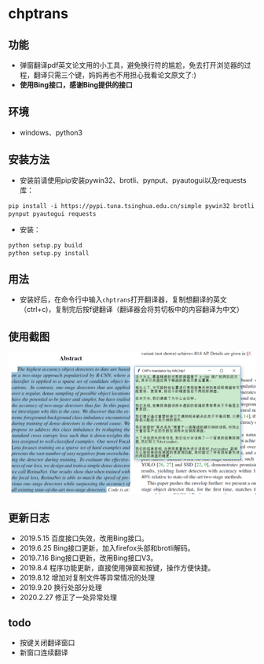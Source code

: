 # chptrans

## 功能

* 弹窗翻译pdf英文论文用的小工具，避免换行符的尴尬，免去打开浏览器的过程，翻译只需三个键，妈妈再也不用担心我看论文原文了:)
* **使用Bing接口，感谢Bing提供的接口**

## 环境

* windows、python3

## 安装方法

* 安装前请使用pip安装pywin32、brotli、pynput、pyautogui以及requests库：
```
pip install -i https://pypi.tuna.tsinghua.edu.cn/simple pywin32 brotli pynput pyautogui requests
```

* 安装：
```
python setup.py build
python setup.py install
```

## 用法

* 安装好后，在命令行中输入`chptrans`打开翻译器，复制想翻译的英文（ctrl+c)，复制完后按f键翻译（翻译器会将剪切板中的内容翻译为中文）


## 使用截图

![](show.png)

## 更新日志

* 2019.5.15 百度接口失效，改用Bing接口。
* 2019.6.25 Bing接口更新，加入firefox头部和brotli解码。
* 2019.7.16 Bing接口更新，改用Bing接口V3。
* 2019.8.4 程序功能更新，直接使用弹窗和按键，操作方便快捷。
* 2019.8.12 增加对复制文件等异常情况的处理
* 2019.9.20 换行处部分处理
* 2020.2.27 修正了一处异常处理

## todo

* 按键关闭翻译窗口
* 新窗口连续翻译